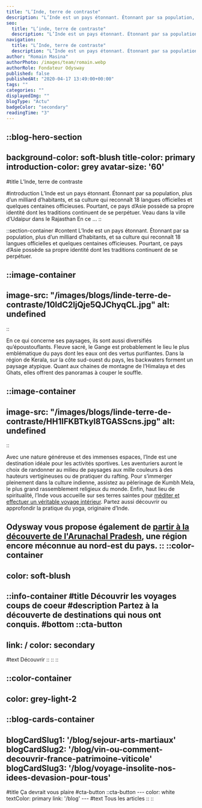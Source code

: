 ```yaml
---
title: "L’Inde, terre de contraste"
description: "L’Inde est un pays étonnant. Étonnant par sa population, plus d’un milliard d’habitants, et sa culture qui reconnaît 18 langues officielles et quelques centaines officieuses. Pourtant, ce pays d’Asie possède sa propre identité dont les traditions continuent de se perpétuer. Veau dans la ville d’Udaipur dans le Rajasthan En ce ..."
seo:
  title: "L’inde, terre de contraste"
  description: "L’Inde est un pays étonnant. Étonnant par sa population, plus d’un milliard d’habitants, et sa culture qui reconnaît 18 langues officielles"
navigation:
  title: "L’Inde, terre de contraste"
  description: "L’Inde est un pays étonnant. Étonnant par sa population, plus d’un milliard d’habitants, et sa culture qui reconnaît 18 langues officielles et quelques centaines officieuses. Pourtant, ce pays d’Asie possède sa propre identité dont les traditions continuent de se perpétuer. Veau dans la ville d’Udaipur dans le Rajasthan En ce ..."
author: "Romain Masina"
authorPhoto: /images/team/romain.webp
authorRole: Fondateur Odysway
published: false
publishedAt: "2020-04-17 13:49:00+00:00"
tags: ""
categories: ""
displayedImg: ""
blogType: "Actu"
badgeColor: "secondary"
readingTime: "3"
---
```


::blog-hero-section
---
background-color: soft-blush
title-color: primary
introduction-color: grey
avatar-size: '60'
---
#title
L’Inde, terre de contraste

#introduction
L’Inde est un pays étonnant. Étonnant par sa population, plus d’un milliard d’habitants, et sa culture qui reconnaît 18 langues officielles et quelques centaines officieuses. Pourtant, ce pays d’Asie possède sa propre identité dont les traditions continuent de se perpétuer. Veau dans la ville d’Udaipur dans le Rajasthan En ce ...
::

::section-container
#content
L’Inde est un pays étonnant. Étonnant par sa population, plus d’un milliard d’habitants, et sa culture qui reconnaît 18 langues officielles et quelques centaines officieuses. Pourtant, ce pays d’Asie possède sa propre identité dont les traditions continuent de se perpétuer.

::image-container
---
image-src: "/images/blogs/linde-terre-de-contraste/10ldC2ljQje5QJChyqCL.jpg"
alt: undefined
---
::

En ce qui concerne ses paysages, ils sont aussi diversifiés qu’époustouflants. Fleuve sacré, le Gange est probablement le lieu le plus emblématique du pays dont les eaux ont des vertus purifiantes. Dans la région de Kerala, sur la côte sud-ouest du pays, les backwaters forment un paysage atypique. Quant aux chaines de montagne de l’Himalaya et des Ghats, elles offrent des panoramas à couper le souffle.

::image-container
---
image-src: "/images/blogs/linde-terre-de-contraste/HH1IFKBTkyl8TGASScns.jpg"
alt: undefined
---
::

Avec une nature généreuse et des immenses espaces, l’Inde est une destination idéale pour les activités sportives. Les aventuriers auront le choix de randonner au milieu de paysages aux mille couleurs à des hauteurs vertigineuses ou de pratiquer du rafting. Pour s’immerger pleinement dans la culture indienne, assistez au pèlerinage de Kumbh Mela, le plus grand rassemblement religieux du monde. Enfin, haut lieu de spiritualité, l’Inde vous accueille sur ses terres saintes pour [méditer et effectuer un véritable voyage intérieur](https://odysway.com/voyages/retraite-meditation-inde). Partez aussi découvrir ou approfondir la pratique du yoga, originaire d’Inde.

Odysway vous propose également de [partir à la découverte de l'Arunachal Pradesh](https://odysway.com/voyages/inde-arunachal-pradesh), une région encore méconnue au nord-est du pays.
::
::color-container
---
color: soft-blush
---
  ::info-container
  #title
  Découvrir les voyages coups de coeur
  #description
  Partez à la découverte de destinations qui nous ont conquis.
  #bottom
  ::cta-button
  ---
  link: /
  color: secondary
  ---
  #text
  Découvrir
  ::
  ::
::

::color-container
---
color: grey-light-2
---
  ::blog-cards-container
  ---
  blogCardSlug1: '/blog/sejour-arts-martiaux' 
  blogCardSlug2: '/blog/vin-ou-comment-decouvrir-france-patrimoine-viticole' 
  blogCardSlug3: '/blog/voyage-insolite-nos-idees-devasion-pour-tous' 
  ---
  #title
  Ça devrait vous plaire
  #cta-button
    ::cta-button
    ---
    color: white
    textColor: primary
    link: '/blog'
    ---
    #text
    Tous les  articles
    ::
  ::
